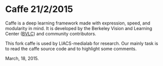# Caffe 21/2/2015

Caffe is a deep learning framework made with expression, speed, and modularity in mind.
It is developed by the Berkeley Vision and Learning Center ([BVLC](http://bvlc.eecs.berkeley.edu)) and community contributors.

This fork caffe is used by LIACS-medialab for research.
Our mainly task is to read the caffe source code and to highlight some comments.

March, 18, 2015.
